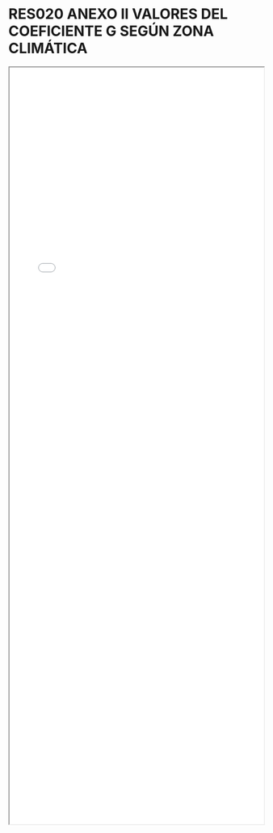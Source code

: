 
# RES020 ANEXO II VALORES DEL COEFICIENTE G SEGÚN ZONA CLIMÁTICA

<iframe src="../RES020 ANEXO II VALORES DEL COEFICIENTE G SEGÚN ZONA CLIMÁTICA.pdf" width="100%" height="1500px"></iframe>

